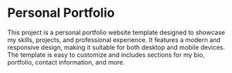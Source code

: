 # Personal Portfolio

This project is a personal portfolio website template designed to showcase my skills, projects, and professional experience. It features a modern and responsive design, making it suitable for both desktop and mobile devices. The template is easy to customize and includes sections for my bio, portfolio, contact information, and more.